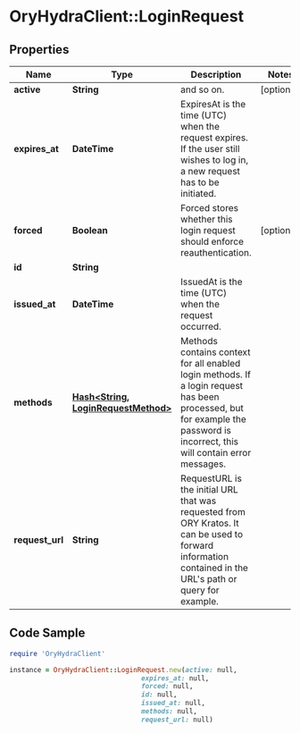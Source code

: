 # OryHydraClient::LoginRequest

## Properties

Name | Type | Description | Notes
------------ | ------------- | ------------- | -------------
**active** | **String** | and so on. | [optional] 
**expires_at** | **DateTime** | ExpiresAt is the time (UTC) when the request expires. If the user still wishes to log in, a new request has to be initiated. | 
**forced** | **Boolean** | Forced stores whether this login request should enforce reauthentication. | [optional] 
**id** | **String** |  | 
**issued_at** | **DateTime** | IssuedAt is the time (UTC) when the request occurred. | 
**methods** | [**Hash&lt;String, LoginRequestMethod&gt;**](LoginRequestMethod.md) | Methods contains context for all enabled login methods. If a login request has been processed, but for example the password is incorrect, this will contain error messages. | 
**request_url** | **String** | RequestURL is the initial URL that was requested from ORY Kratos. It can be used to forward information contained in the URL&#39;s path or query for example. | 

## Code Sample

```ruby
require 'OryHydraClient'

instance = OryHydraClient::LoginRequest.new(active: null,
                                 expires_at: null,
                                 forced: null,
                                 id: null,
                                 issued_at: null,
                                 methods: null,
                                 request_url: null)
```


